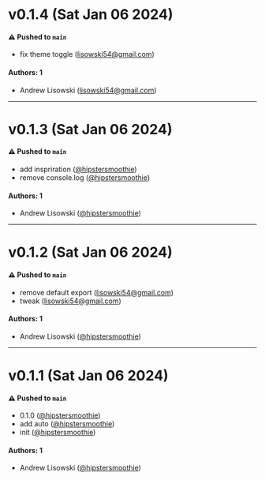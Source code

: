 # v0.1.4 (Sat Jan 06 2024)

#### ⚠️ Pushed to `main`

- fix theme toggle (lisowski54@gmail.com)

#### Authors: 1

- Andrew Lisowski (lisowski54@gmail.com)

---

# v0.1.3 (Sat Jan 06 2024)

#### ⚠️ Pushed to `main`

- add inspriration ([@hipstersmoothie](https://github.com/hipstersmoothie))
- remove console.log ([@hipstersmoothie](https://github.com/hipstersmoothie))

#### Authors: 1

- Andrew Lisowski ([@hipstersmoothie](https://github.com/hipstersmoothie))

---

# v0.1.2 (Sat Jan 06 2024)

#### ⚠️ Pushed to `main`

- remove default export (lisowski54@gmail.com)
- tweak (lisowski54@gmail.com)

#### Authors: 1

- Andrew Lisowski ([@hipstersmoothie](https://github.com/hipstersmoothie))

---

# v0.1.1 (Sat Jan 06 2024)

#### ⚠️ Pushed to `main`

- 0.1.0 ([@hipstersmoothie](https://github.com/hipstersmoothie))
- add auto ([@hipstersmoothie](https://github.com/hipstersmoothie))
- init ([@hipstersmoothie](https://github.com/hipstersmoothie))

#### Authors: 1

- Andrew Lisowski ([@hipstersmoothie](https://github.com/hipstersmoothie))
